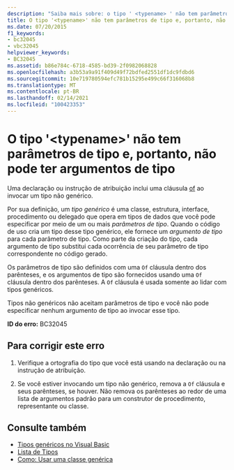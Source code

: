 ```yaml
---
description: "Saiba mais sobre: o tipo ' <typename> ' não tem parâmetros de tipo e, portanto, não pode ter argumentos de tipo"
title: O tipo '<typename>' não tem parâmetros de tipo e, portanto, não pode ter argumentos de tipo
ms.date: 07/20/2015
f1_keywords:
- bc32045
- vbc32045
helpviewer_keywords:
- BC32045
ms.assetid: b86e784c-6718-4585-bd39-2f0982068828
ms.openlocfilehash: a3b53a9a91f409d49f72bdfed2551df1dc9fdbd6
ms.sourcegitcommit: 10e719780594efc781b15295e499c66f316068b8
ms.translationtype: MT
ms.contentlocale: pt-BR
ms.lasthandoff: 02/14/2021
ms.locfileid: "100423353"
---
```

# <a name="type-typename-has-no-type-parameters-and-so-cannot-have-type-arguments"></a>O tipo '\<typename>' não tem parâmetros de tipo e, portanto, não pode ter argumentos de tipo

Uma declaração ou instrução de atribuição inclui uma cláusula [of](../language-reference/statements/of-clause.md) ao invocar um tipo não genérico.  
  
 Por sua definição, um *tipo genérico* é uma classe, estrutura, interface, procedimento ou delegado que opera em tipos de dados que você pode especificar por meio de um ou mais *parâmetros de tipo*. Quando o código de uso cria um tipo desse tipo genérico, ele fornece um *argumento de tipo* para cada parâmetro de tipo. Como parte da criação do tipo, cada argumento de tipo substitui cada ocorrência de seu parâmetro de tipo correspondente no código gerado.  
  
 Os parâmetros de tipo são definidos com uma `Of` cláusula dentro dos parênteses, e os argumentos de tipo são fornecidos usando uma `Of` cláusula dentro dos parênteses. A `Of` cláusula é usada somente ao lidar com tipos genéricos.  
  
 Tipos não genéricos não aceitam parâmetros de tipo e você não pode especificar nenhum argumento de tipo ao invocar esse tipo.  
  
 **ID do erro:** BC32045  
  
## <a name="to-correct-this-error"></a>Para corrigir este erro  
  
1. Verifique a ortografia do tipo que você está usando na declaração ou na instrução de atribuição.  
  
2. Se você estiver invocando um tipo não genérico, remova a `Of` cláusula e seus parênteses, se houver. Não remova os parênteses ao redor de uma lista de argumentos padrão para um construtor de procedimento, representante ou classe.  
  
## <a name="see-also"></a>Consulte também

- [Tipos genéricos no Visual Basic](../programming-guide/language-features/data-types/generic-types.md)
- [Lista de Tipos](../language-reference/statements/type-list.md)
- [Como: Usar uma classe genérica](../programming-guide/language-features/data-types/how-to-use-a-generic-class.md)
